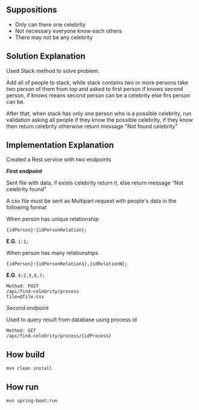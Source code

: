 ## **Suppositions**

- Only can there one celebrity  
- Not necessary everyone know each others  
- There may not be any celebrity

## **Solution Explanation**

Used Stack method to solve problem.

Add all of people to stack, while stack contains two or more persons take two person of them from top and asked to first person if knows second person, if knows means second person can be a celebrity else firs person can be.

After that, when stack has only one person who is a possible celebrity, run validation asking all people if they know the possible celebrity, if they know then return celebrity otherwise return message "Not found celebrity"

## **Implementation Explanation**
Created a Rest service with two endpoints 

***First endpoint***

Sent file with data, if exists celebrity return it, else return message "Not celebrity found"

A csv file must be sent as Multipart request with people's data in the following format 

When person has unique  relationship

    {idPerson}:{idPersonRelation};

**E.G**. `1:1;`

When person has many relationships

    {idPerson}:{idPersonRelation1},{idRelationN};

**E.G**. `4:2,5,6,7;`

    Method: POST  
    /api/find-celebrity/process
    file=@file.csv

*Second endpoint*

Used to query result from database using process id

    Method: GET
    /api/find-celebrity/process/{idProcess}
    
  

## **How build**

    mvn clean install

## **How run**

    mvn spring-boot:run
